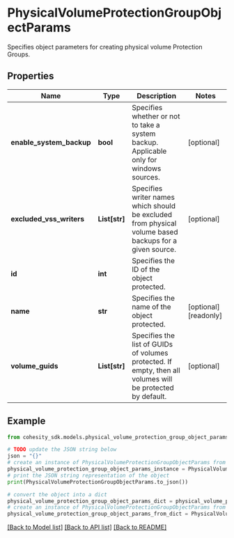 # PhysicalVolumeProtectionGroupObjectParams

Specifies object parameters for creating physical volume Protection Groups.

## Properties

Name | Type | Description | Notes
------------ | ------------- | ------------- | -------------
**enable_system_backup** | **bool** | Specifies whether or not to take a system backup. Applicable only for windows sources. | [optional] 
**excluded_vss_writers** | **List[str]** | Specifies writer names which should be excluded from physical volume based backups for a given source. | [optional] 
**id** | **int** | Specifies the ID of the object protected. | 
**name** | **str** | Specifies the name of the object protected. | [optional] [readonly] 
**volume_guids** | **List[str]** | Specifies the list of GUIDs of volumes protected. If empty, then all volumes will be protected by default. | [optional] 

## Example

```python
from cohesity_sdk.models.physical_volume_protection_group_object_params import PhysicalVolumeProtectionGroupObjectParams

# TODO update the JSON string below
json = "{}"
# create an instance of PhysicalVolumeProtectionGroupObjectParams from a JSON string
physical_volume_protection_group_object_params_instance = PhysicalVolumeProtectionGroupObjectParams.from_json(json)
# print the JSON string representation of the object
print(PhysicalVolumeProtectionGroupObjectParams.to_json())

# convert the object into a dict
physical_volume_protection_group_object_params_dict = physical_volume_protection_group_object_params_instance.to_dict()
# create an instance of PhysicalVolumeProtectionGroupObjectParams from a dict
physical_volume_protection_group_object_params_from_dict = PhysicalVolumeProtectionGroupObjectParams.from_dict(physical_volume_protection_group_object_params_dict)
```
[[Back to Model list]](../README.md#documentation-for-models) [[Back to API list]](../README.md#documentation-for-api-endpoints) [[Back to README]](../README.md)


